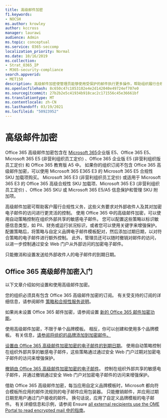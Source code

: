 ```yaml
---
title: 高级邮件加密
f1.keywords:
- NOCSH
ms.author: krowley
author: kccross
manager: laurawi
audience: Admin
ms.topic: conceptual
ms.service: O365-seccomp
localization_priority: Normal
ms.date: 10/16/2019
ms.collection:
- Strat_O365_IP
- M365-security-compliance
search.appverid:
- MET150
description: 高级邮件加密使管理员能够使用受保护的邮件执行更多操作，帮助组织履行合规性义务。
ms.openlocfilehash: 8c650c47c1853102e4e2d142040e49724ef707e0
ms.sourcegitcommit: 27b2b2e5c41934b918cac2c171556c45e36661bf
ms.translationtype: MT
ms.contentlocale: zh-CN
ms.lasthandoff: 03/19/2021
ms.locfileid: "50923952"
---
```

# <a name="advanced-message-encryption"></a>高级邮件加密

Office 365 高级邮件加密包含在 [Microsoft 365](https://www.microsoft.com/microsoft-365/enterprise/home)企业版 E5、Office 365 E5、Microsoft 365 E5 (非营利组织员工定价) 、Office 365 企业版 E5 (非营利组织版员工定价) 和 Office 365 教育版 A5 中。 如果你的组织订阅不包含 Office 365 高级邮件加密，可以使用 Microsoft 365 E365 E3 的 Microsoft 365 E5 合规性 SKU 加载项购买。 Microsoft 365 E3 (非营利组织员工定价) 或适用于 Microsoft 365 E3 的 Office 365 高级合规性 SKU 加载项、Microsoft 365 E3 (非营利组织员工定价) 、Office 365 SKU 或 Microsoft 365 E5/A5 信息保护和管理 SKU 附加项。

高级邮件加密可帮助客户履行合规性义务，这些义务要求对外部收件人及其对加密电子邮件的访问进行更灵活的控制。 使用 Office 365 中的高级邮件加密，可以使用自动策略控制在组织外部共享的敏感电子邮件。 您可以配置这些策略以标识敏感信息类型，如 PII、财务或运行状况标识，或者您可以使用关键字来增强保护。 配置策略后，将策略与自定义品牌电子邮件模板配对，然后添加过期日期，以对符合策略的电子邮件进行额外控制。 此外，管理员还可以随时撤销对邮件的访问，以进一步控制通过安全 Web 门户从外部访问的加密电子邮件。

只能撤消和设置发送给外部收件人的电子邮件的到期日期。

## <a name="get-started-with-office-365-advanced-message-encryption"></a>Office 365 高级邮件加密入门

以下文章介绍如何设置和使用高级邮件加密。

您的组织必须具有包含 Office 365 高级邮件加密的订阅。 有关受支持的订阅的详细信息，请参阅邮件 [策略和合规性服务说明](/office365/servicedescriptions/exchange-online-service-description/message-policy-and-compliance)。

如果尚未设置 Office 365 邮件加密，请参阅设置 [新的 Office 365 邮件加密功能](set-up-new-message-encryption-capabilities.md)。

使用高级邮件加密，不限于单个品牌模板。 相反，你可以创建和使用多个品牌模板。 有关信息，[请参阅将组织的品牌添加到加密邮件。](add-your-organization-brand-to-encrypted-messages.md)

[设置由 Office 365 高级邮件加密加密的电子邮件的到期日期](ome-advanced-expiration.md)。 使用自动策略控制在组织外部共享的敏感电子邮件，这些策略通过通过安全 Web 门户过期对加密电子邮件的访问来增强保护。

[撤销由 Office 365 高级邮件加密加密的电子邮件](revoke-ome-encrypted-mail.md)。 控制在组织外部共享的敏感电子邮件，并通过撤销通过安全 Web 门户对加密电子邮件的访问来增强保护。  

借助 Office 365 高级邮件加密，每当应用自定义品牌模板时，Microsoft 都向符合模板所应用的邮件流规则的电子邮件应用包装器。 只能撤销邮件，并应用过期日期至用户通过门户接收的邮件。 换句话说，应用了自定义品牌模板的电子邮件。 有关详细信息和示例，请参阅 Ensure [all external recipients use the OME Portal to read encrypted mail 中的指南](manage-office-365-message-encryption.md#ensure-all-external-recipients-use-the-ome-portal-to-read-encrypted-mail)。